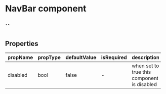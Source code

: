 # NavBar component

<h2>`<NavBar />`</h2>



## Properties

| propName | propType | defaultValue | isRequired | description |
|----------|----------|--------------|------------|-------------|
| disabled | bool | false | - |  when set to true this component is disabled |
